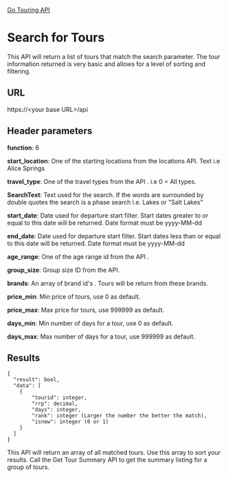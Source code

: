 [Go Touring API](GoTouringAPI.md)

# Search for Tours
This API will return a list of tours that match the search parameter.   The tour information returned is very basic and allows for a level of sorting and filtering.


## URL
https://\<your base URL\>/api

## Header parameters
**function**: 6

**start_location**: One of the starting locations from the locations API. Text i.e Alice Springs

**travel_type**: One of the travel types from the API . i.e 0 = All types.

**SearchText**: Text used for the search.  If the words are surrounded by double quotes the search is a phase search i.e. Lakes or "Salt Lakes"

**start_date**: Date used for departure start filter. Start dates greater to or equal to this date will be returned. Date format must be yyyy-MM-dd

**end_date**: Date used for departure start filter.  Start dates less than or equal to this date will be returned. Date format must be yyyy-MM-dd

**age_range**:  One of the age range id from the API .

**group_size**:  Group size ID from the API.

**brands**: An array of brand id's .  Tours will be return from these brands.

**price_min**: Min price of tours, use 0 as default.

**price_max**: Max price for tours, use 999999 as default.

**days_min**: Min number of days for a tour, use 0 as default.

**days_max**: Max number of days for a tour, use 999999 as default.



## Results 
```
{
  "result": bool, 
  "data": [
    {
		"tourid": integer,
		"rrp": decimal,
		"days": integer,
		"rank": integer (Larger the number the better the match),
		"isnew": integer (0 or 1)
	}
  ]
}
```

This API will return an array of all matched tours.  Use this array to sort your results.  Call the Get Tour Summary API to get the summary listing for a group of tours. 

